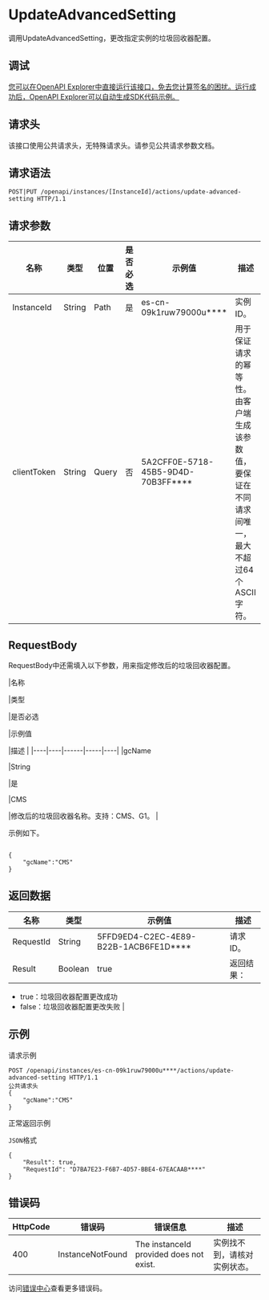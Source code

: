 # UpdateAdvancedSetting

调用UpdateAdvancedSetting，更改指定实例的垃圾回收器配置。

## 调试

[您可以在OpenAPI Explorer中直接运行该接口，免去您计算签名的困扰。运行成功后，OpenAPI Explorer可以自动生成SDK代码示例。](https://api.aliyun.com/#product=elasticsearch&api=UpdateAdvancedSetting&type=ROA&version=2017-06-13)

## 请求头

该接口使用公共请求头，无特殊请求头。请参见公共请求参数文档。

## 请求语法

```
POST|PUT /openapi/instances/[InstanceId]/actions/update-advanced-setting HTTP/1.1
```

## 请求参数

|名称|类型|位置|是否必选|示例值|描述|
|--|--|--|----|---|--|
|InstanceId|String|Path|是|es-cn-09k1ruw79000u\*\*\*\*|实例ID。 |
|clientToken|String|Query|否|5A2CFF0E-5718-45B5-9D4D-70B3FF\*\*\*\*|用于保证请求的幂等性。由客户端生成该参数值，要保证在不同请求间唯一，最大不超过64个ASCII字符。 |

## RequestBody

RequestBody中还需填入以下参数，用来指定修改后的垃圾回收器配置。

|名称

|类型

|是否必选

|示例值

|描述 |
|----|----|------|-----|----|
|gcName

|String

|是

|CMS

|修改后的垃圾回收器名称。支持：CMS、G1。 |

示例如下。

```

{
    "gcName":"CMS"
}

```

## 返回数据

|名称|类型|示例值|描述|
|--|--|---|--|
|RequestId|String|5FFD9ED4-C2EC-4E89-B22B-1ACB6FE1D\*\*\*\*|请求ID。 |
|Result|Boolean|true|返回结果：

 -   true：垃圾回收器配置更改成功
-   false：垃圾回收器配置更改失败 |

## 示例

请求示例

```
POST /openapi/instances/es-cn-09k1ruw79000u****/actions/update-advanced-setting HTTP/1.1
公共请求头
{
    "gcName":"CMS"
}
```

正常返回示例

`JSON`格式

```
{
	"Result": true,
	"RequestId": "D7BA7E23-F6B7-4D57-BBE4-67EACAAB****"
}
```

## 错误码

|HttpCode|错误码|错误信息|描述|
|--------|---|----|--|
|400|InstanceNotFound|The instanceId provided does not exist.|实例找不到，请核对实例状态。|

访问[错误中心](https://error-center.aliyun.com/status/product/elasticsearch)查看更多错误码。

